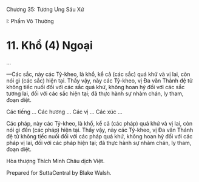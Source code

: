  

Chương 35: Tương Ưng Sáu Xứ

I: Phẩm Vô Thường

# 11\. Khổ (4) Ngoại

…

—Các sắc, này các Tỷ-kheo, là khổ, kể cả (các sắc) quá khứ và vị lai, còn nói gì (các sắc) hiện tại. Thấy vậy, này các Tỷ-kheo, vị Ða văn Thánh đệ tử không tiếc nuối đối với các sắc quá khứ, không hoan hỷ đối với các sắc tương lai, đối với các sắc hiện tại; đã thực hành sự nhàm chán, ly tham, đoạn diệt.

Các tiếng … Các hương … Các vị … Các xúc …

Các pháp, này các Tỷ-kheo, là khổ, kể cả (các pháp) quá khứ và vị lai, còn nói gì đến (các pháp) hiện tại. Thấy vậy, này các Tỷ-kheo, vị Ða văn Thánh đệ tử không tiếc nuối đối với các pháp quá khứ, không hoan hỷ đối với các pháp vị lai, đối với các pháp hiện tại; đã thực hành sự nhàm chán, ly tham, đoạn diệt.

Hòa thượng Thích Minh Châu dịch Việt.

Prepared for SuttaCentral by Blake Walsh.